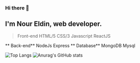 ### Hi there 👋

## I'm Nour Eldin, web developer.

> Front-end
    HTML/5
    CSS/3
    Javascript
    ReactJS
  
** Back-end**
    NodeJs
    Express
** Database**
    MongoDB
    Mysql

![Top Langs](https://github-readme-stats.vercel.app/api/top-langs/?username=Nourtaha13&theme=compact)
![Anurag's GitHub stats](https://github-readme-stats.vercel.app/api?username=Nourtaha13&show_icons=true&theme=locale)


